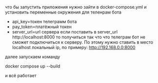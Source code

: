 что бы запустить приложения нужно зайти в docker-compose.yml и установить переменные окружения для теленрам бота

- api_key=токен телеграмм бота 
- pay_token=платёжный токен 
- server_url=url сервера 
если поставить в server_url http://localhost:8000 то получиться так что что телеграм бот не сможет подключиться к серверу. По этому нужно ставить в место localhost локальный ip, по примеру: http://192.168.0.0:8000

далее запускаем команду 

docker compose up --build

и всё работает